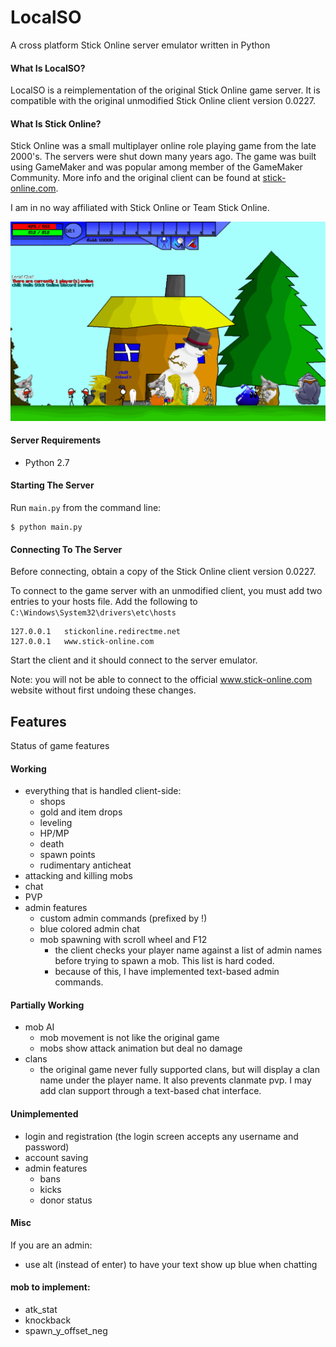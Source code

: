 # LocalSO
A cross platform Stick Online server emulator written in Python

#### What Is LocalSO?
LocalSO is a reimplementation of the original Stick Online game server. It is compatible with the original unmodified Stick Online client version 0.0227.

#### What Is Stick Online?
Stick Online was a small multiplayer online role playing game from the late 2000's. The servers were shut down many years ago. The game was built using GameMaker and was popular among member of the GameMaker Community. More info and the original client can be found at [stick-online.com](http://stick-online.com).

I am in no way affiliated with Stick Online or Team Stick Online.

![In game screenshot](media/screenshot_2.PNG)

#### Server Requirements
 - Python 2.7

#### Starting The Server
Run `main.py` from the command line:
```
$ python main.py
```

#### Connecting To The Server
Before connecting, obtain a copy of the Stick Online client version 0.0227.

To connect to the game server with an unmodified client, you must add two entries to your hosts file. Add the following to `C:\Windows\System32\drivers\etc\hosts`
```
127.0.0.1	stickonline.redirectme.net
127.0.0.1	www.stick-online.com
```
Start the client and it should connect to the server emulator.

Note: you will not be able to connect to the official www.stick-online.com website without first undoing these changes.


## Features
Status of game features
#### Working
 - everything that is handled client-side:
   - shops
   - gold and item drops
   - leveling
   - HP/MP
   - death
   - spawn points
   - rudimentary anticheat
 - attacking and killing mobs
 - chat
 - PVP
 - admin features
   - custom admin commands (prefixed by !)
   - blue colored admin chat
   - mob spawning with scroll wheel and F12
     - the client checks your player name against a list of admin names before trying to spawn a mob. This list is hard coded.
     - because of this, I have implemented text-based admin commands.


#### Partially Working
 - mob AI
   - mob movement is not like the original game
   - mobs show attack animation but deal no damage
 - clans
   - the original game never fully supported clans, but will display a clan name under the player name. It also prevents clanmate pvp. I may add clan support through a text-based chat interface.

#### Unimplemented
 - login and registration (the login screen accepts any username and password)
 - account saving
 - admin features
   - bans
   - kicks
   - donor status

#### Misc
If you are an admin:
 - use alt (instead of enter) to have your text show up blue when chatting

#### mob to implement:
 - atk_stat
 - knockback
 - spawn_y_offset_neg
